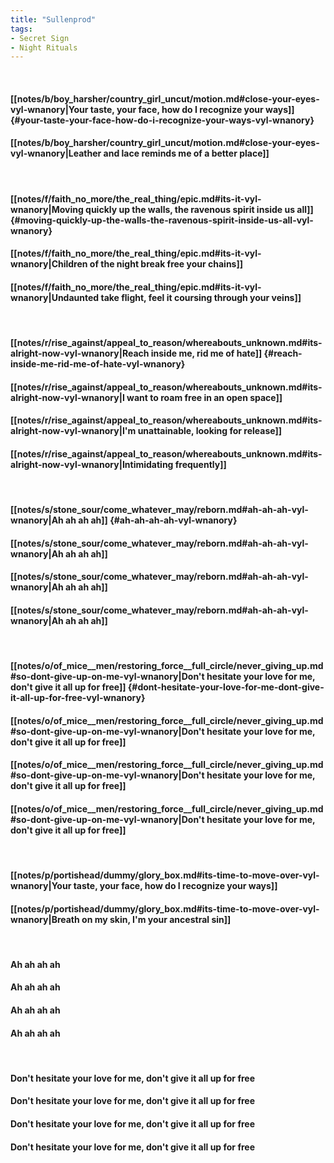 ```yaml
---
title: "Sullenprod"
tags:
- Secret Sign
- Night Rituals
---
```

&nbsp;
#### [[notes/b/boy_harsher/country_girl_uncut/motion.md#close-your-eyes-vyl-wnanory|Your taste, your face, how do I recognize your ways]] {#your-taste-your-face-how-do-i-recognize-your-ways-vyl-wnanory}
#### [[notes/b/boy_harsher/country_girl_uncut/motion.md#close-your-eyes-vyl-wnanory|Leather and lace reminds me of a better place]]
&nbsp;
#### [[notes/f/faith_no_more/the_real_thing/epic.md#its-it-vyl-wnanory|Moving quickly up the walls, the ravenous spirit inside us all]] {#moving-quickly-up-the-walls-the-ravenous-spirit-inside-us-all-vyl-wnanory}
#### [[notes/f/faith_no_more/the_real_thing/epic.md#its-it-vyl-wnanory|Children of the night break free your chains]]
#### [[notes/f/faith_no_more/the_real_thing/epic.md#its-it-vyl-wnanory|Undaunted take flight, feel it coursing through your veins]]
&nbsp;
#### [[notes/r/rise_against/appeal_to_reason/whereabouts_unknown.md#its-alright-now-vyl-wnanory|Reach inside me, rid me of hate]] {#reach-inside-me-rid-me-of-hate-vyl-wnanory}
#### [[notes/r/rise_against/appeal_to_reason/whereabouts_unknown.md#its-alright-now-vyl-wnanory|I want to roam free in an open space]]
#### [[notes/r/rise_against/appeal_to_reason/whereabouts_unknown.md#its-alright-now-vyl-wnanory|I'm unattainable, looking for release]]
#### [[notes/r/rise_against/appeal_to_reason/whereabouts_unknown.md#its-alright-now-vyl-wnanory|Intimidating frequently]]
&nbsp;
#### [[notes/s/stone_sour/come_whatever_may/reborn.md#ah-ah-ah-vyl-wnanory|Ah ah ah ah]] {#ah-ah-ah-ah-vyl-wnanory}
#### [[notes/s/stone_sour/come_whatever_may/reborn.md#ah-ah-ah-vyl-wnanory|Ah ah ah ah]]
#### [[notes/s/stone_sour/come_whatever_may/reborn.md#ah-ah-ah-vyl-wnanory|Ah ah ah ah]]
#### [[notes/s/stone_sour/come_whatever_may/reborn.md#ah-ah-ah-vyl-wnanory|Ah ah ah ah]]
&nbsp;
#### [[notes/o/of_mice__men/restoring_force__full_circle/never_giving_up.md#so-dont-give-up-on-me-vyl-wnanory|Don't hesitate your love for me, don't give it all up for free]] {#dont-hesitate-your-love-for-me-dont-give-it-all-up-for-free-vyl-wnanory}
#### [[notes/o/of_mice__men/restoring_force__full_circle/never_giving_up.md#so-dont-give-up-on-me-vyl-wnanory|Don't hesitate your love for me, don't give it all up for free]]
#### [[notes/o/of_mice__men/restoring_force__full_circle/never_giving_up.md#so-dont-give-up-on-me-vyl-wnanory|Don't hesitate your love for me, don't give it all up for free]]
#### [[notes/o/of_mice__men/restoring_force__full_circle/never_giving_up.md#so-dont-give-up-on-me-vyl-wnanory|Don't hesitate your love for me, don't give it all up for free]]
&nbsp;
#### [[notes/p/portishead/dummy/glory_box.md#its-time-to-move-over-vyl-wnanory|Your taste, your face, how do I recognize your ways]]
#### [[notes/p/portishead/dummy/glory_box.md#its-time-to-move-over-vyl-wnanory|Breath on my skin, I'm your ancestral sin]]
&nbsp;
#### Ah ah ah ah
#### Ah ah ah ah
#### Ah ah ah ah
#### Ah ah ah ah
&nbsp;
#### Don't hesitate your love for me, don't give it all up for free
#### Don't hesitate your love for me, don't give it all up for free
#### Don't hesitate your love for me, don't give it all up for free
#### Don't hesitate your love for me, don't give it all up for free
